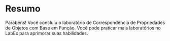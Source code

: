 # Resumo

Parabéns! Você concluiu o laboratório de Correspondência de Propriedades de Objetos com Base em Função. Você pode praticar mais laboratórios no LabEx para aprimorar suas habilidades.
